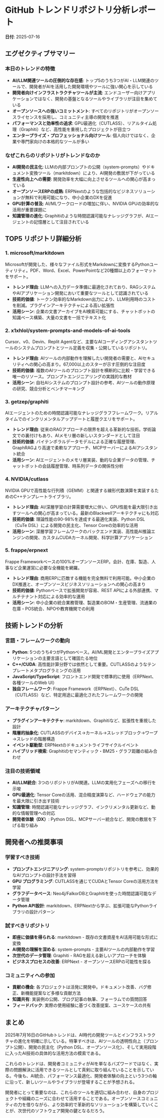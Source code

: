 # GitHub トレンドリポジトリ分析レポート

**日付**: 2025-07-16

## エグゼクティブサマリー

### 本日のトレンドの特徴
- **AI/LLM関連ツールの圧倒的な存在感**: トップ5のうち3つがAI・LLM関連のツールで、開発者がAIを活用した開発環境やツールに強い関心を示している
- **開発者向けインフラストラクチャツールが主流**: エンドユーザー向けアプリケーションではなく、開発の基盤となるツールやライブラリが注目を集めている
- **オープンソースへの強いコミットメント**: すべてのリポジトリがオープンソースライセンスを採用し、コミュニティ主導の開発を推進
- **パフォーマンスと効率性の追求**: GPU最適化（CUTLASS）、リアルタイム処理（Graphiti）など、高性能を重視したプロジェクトが目立つ
- **エンタープライズ・プロフェッショナル向けツール**: 個人向けではなく、企業や専門家向けの本格的なツールが多い

### なぜこれらのリポジトリがトレンドなのか
- **AI開発の民主化**: LLMの内部プロンプトの公開（system-prompts）やドキュメント変換ツール（markitdown）により、AI開発の敷居が下がっている
- **生産性向上への需要**: 開発効率を大幅に向上させるツールへの関心が高まっている
- **オープンソースERPの成熟**: ERPNextのような包括的なビジネスソリューションが無料で利用可能になり、中小企業のDXを促進
- **GPU計算の普及**: AI/MLワークロードの増加に伴い、NVIDIA GPUの効率的な活用が重要課題に
- **知識管理の進化**: Graphitiのような時間認識可能なナレッジグラフが、AIエージェントの記憶層として注目されている

## TOP5 リポジトリ詳細分析

### 1. microsoft/markitdown
Microsoftが開発した、様々なファイル形式をMarkdownに変換するPythonユーティリティ。PDF、Word、Excel、PowerPointなど20種類以上のフォーマットをサポート。
- **トレンド理由**: LLMへの入力データ準備に最適化されており、RAGシステムやAIアプリケーション開発において重要なツールとして認識されている
- **技術的価値**: トークン効率的なMarkdown出力により、LLM利用時のコストを削減。プラグインアーキテクチャによる高い拡張性
- **活用シーン**: 企業の文書アーカイブをAI検索可能にする、チャットボットの知識ベース構築、大量の文書を一括でテキスト化

### 2. x1xhlol/system-prompts-and-models-of-ai-tools
Cursor、v0、Devin、Replit Agentなど、主要なAIコーディングアシスタントツールのシステムプロンプトとツール定義を収集・公開しているリポジトリ。
- **トレンド理由**: AIツールの内部動作を理解したい開発者の需要と、AIセキュリティへの関心の高まり。67,000以上のスターが示す圧倒的な注目度
- **技術的価値**: 複数のAIツールのプロンプト設計を横断的に比較・学習できる唯一のリソース。プロンプトエンジニアリングの実践的な教材
- **活用シーン**: 自社AIシステムのプロンプト設計の参考、AIツールの動作原理の研究、競合分析とベンチマーキング

### 3. getzep/graphiti
AIエージェントのための時間認識可能なナレッジグラフフレームワーク。リアルタイムでのインクリメンタルアップデートと履歴クエリをサポート。
- **トレンド理由**: 従来のRAGアプローチの限界を超える革新的な技術。学術論文での裏付けもあり、AIメモリ層の新しいスタンダードとして注目
- **技術的価値**: バイテンポラルデータモデルによる正確な履歴管理、GraphRAGより高速で柔軟なアプローチ、MCPサーバーによるAIアシスタント統合
- **活用シーン**: AIエージェントのメモリ層実装、動的な企業データの管理、チャットボットの会話履歴管理、時系列データの関係性分析

### 4. NVIDIA/cutlass
NVIDIA GPUで高性能な行列積（GEMM）と関連する線形代数演算を実装するためのC++テンプレートライブラリ。
- **トレンド理由**: AI/深層学習の計算需要増大に伴い、GPU性能を最大限引き出すツールへの関心が高まっている。最新のBlackwellアーキテクチャにも対応
- **技術的価値**: 理論性能の90-98%を達成する最適化実装、Python DSL（CuTe DSL）による開発の民主化、Tensor Coreの効率的な活用
- **活用シーン**: 深層学習フレームワークのバックエンド実装、高性能AI推論エンジンの開発、カスタムCUDAカーネル開発、科学計算アプリケーション

### 5. frappe/erpnext
Frappe Frameworkベースの100%オープンソースERP。会計、在庫、製造、人事など企業運営に必要な全機能を網羅。
- **トレンド理由**: 商用ERPに匹敵する機能を完全無料で利用可能。中小企業のDX推進と、オープンソースビジネスソリューションへの関心の高まり
- **技術的価値**: Pythonベースで拡張開発が容易、REST APIによる外部連携、マルチテナント対応による効率的な運用
- **活用シーン**: 中小企業の統合業務管理、製造業のBOM・生産管理、流通業の在庫・POS統合、NPOや教育機関での利用

## 技術トレンドの分析

### 言語・フレームワークの動向
- **Python**: 5つのうち4つがPythonベース。AI/ML開発とエンタープライズアプリケーションの主要言語として確固たる地位
- **C++/CUDA**: 高性能計算分野では依然として重要。CUTLASSのようなテンプレートメタプログラミングの活用
- **JavaScript/TypeScript**: フロントエンド開発で標準的に使用（ERPNext、各種ツールのWeb UI）
- **独自フレームワーク**: Frappe Framework（ERPNext）、CuTe DSL（CUTLASS）など、特定用途に最適化されたフレームワークの開発

### アーキテクチャパターン
- **プラグインアーキテクチャ**: markitdown、Graphitiなど、拡張性を重視した設計
- **階層的抽象化**: CUTLASSのデバイス→カーネル→スレッドブロック→ワープ→スレッドの階層構造
- **イベント駆動型**: ERPNextのドキュメントライフサイクルイベント
- **ハイブリッド検索**: Graphitiのセマンティック・BM25・グラフ距離の組み合わせ

### 注目の技術領域
- **AI/LLM統合**: 3つのリポジトリがAI関連。LLMの実用化フェーズへの移行を示唆
- **GPU最適化**: Tensor Coreの活用、混合精度演算など、ハードウェアの能力を最大限に引き出す技術
- **知識管理**: 時間認識可能なナレッジグラフ、インクリメンタル更新など、動的な情報管理への対応
- **開発者体験（DX）**: Python DSL、MCPサーバー統合など、開発の敷居を下げる取り組み

## 開発者への推奨事項

### 学習すべき技術
- **プロンプトエンジニアリング**: system-promptsリポジトリを参考に、効果的なAIプロンプトの設計手法を習得
- **GPU プログラミング**: CUTLASSを通じてCUDAとTensor Coreの活用方法を学習
- **グラフデータベース**: Neo4j/FalkorDBとGraphitiを使った時間認識可能なデータ管理
- **Python API設計**: markitdown、ERPNextから学ぶ、拡張可能なPythonライブラリの設計パターン

### 試すべきリポジトリ
- **即座に価値を得られる**: markitdown - 既存の文書資産をAI活用可能な形式に変換
- **AI開発の理解を深める**: system-prompts - 主要AIツールの内部動作を学習
- **次世代のデータ管理**: Graphiti - RAGを超える新しいアプローチを体験
- **ビジネスプロセスの改善**: ERPNext - オープンソースERPの可能性を探る

### コミュニティへの参加
- **貢献の機会**: 各プロジェクトは活発に開発中。ドキュメント改善、バグ修正、新機能提案など多様な貢献方法
- **知識共有**: 実装例の公開、ブログ記事の執筆、フォーラムでの質問回答
- **フィードバック**: 実際の使用経験に基づく改善提案、ユースケースの共有

## まとめ
2025年7月16日のGitHubトレンドは、AI時代の開発ツールとインフラストラクチャの進化を明確に示している。特筆すべきは、AIツールの透明性向上（プロンプト公開）、開発の民主化（Python DSL、オープンソース化）、そして実用段階に入ったAI技術の具体的な活用方法の模索である。

これらのトレンドは、開発者コミュニティがAIを単なるバズワードではなく、実際の問題解決に活用できるツールとして真剣に取り組んでいることを示している。今後も、AI統合、パフォーマンス最適化、開発者体験の向上という3つの軸に沿って、新しいツールやライブラリが登場することが予想される。

開発者にとって重要なのは、これらのツールを適切に組み合わせ、自身のプロジェクトや組織のニーズに合わせて活用することである。オープンソースコミュニティの力を借りながら、より効率的で革新的なソリューションを構築していくことが、次世代のソフトウェア開発の鍵となるだろう。